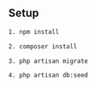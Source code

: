 ## Setup
```bash
1. npm install
```
```bash
2. composer install
```
```bash
3. php artisan migrate
```
```bash
4. php artisan db:seed
```
